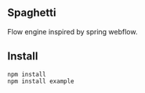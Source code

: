 
Spaghetti
---------

Flow engine inspired by spring webflow.

Install
-------

    npm install
	npm install example